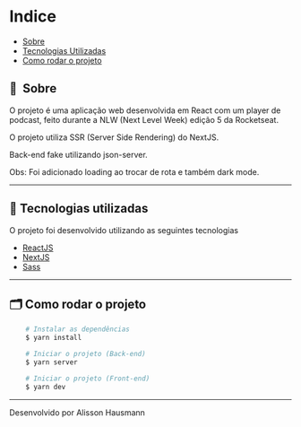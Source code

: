 # Indice

- [Sobre](#-sobre)
- [Tecnologias Utilizadas](#-tecnologias-utilizadas)
- [Como rodar o projeto](#-como-rodar-o-projeto)

## 🔖&nbsp; Sobre

O projeto é uma aplicação web desenvolvida em React com um player de podcast, feito durante a NLW (Next Level Week) edição 5 da Rocketseat.

O projeto utiliza SSR (Server Side Rendering) do NextJS.

Back-end fake utilizando json-server.

Obs: Foi adicionado loading ao trocar de rota e também dark mode.

---

## 🚀 Tecnologias utilizadas

O projeto foi desenvolvido utilizando as seguintes tecnologias

- [ReactJS](https://reactjs.org)
- [NextJS](https://nextjs.org)
- [Sass](https://sass-lang.com)

---

## 🗂 Como rodar o projeto

```bash
    # Instalar as dependências
    $ yarn install

    # Iniciar o projeto (Back-end)
    $ yarn server

    # Iniciar o projeto (Front-end)
    $ yarn dev
```

---

Desenvolvido por Alisson Hausmann